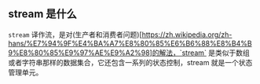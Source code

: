 ## stream 是什么
`stream` 译作流，是对(生产者和消费者问题)[https://zh.wikipedia.org/zh-hans/%E7%94%9F%E4%BA%A7%E8%80%85%E6%B6%88%E8%B4%B9%E8%80%85%E9%97%AE%E9%A2%98]的解法，`stream` 是类似于数组或者字符串那样的数据集合，它还包含一系列的状态控制，stream 就是一个状态管理单元。

